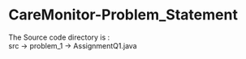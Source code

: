 # CareMonitor-Problem_Statement
The Source code directory is :   
src -> problem_1 -> AssignmentQ1.java  
